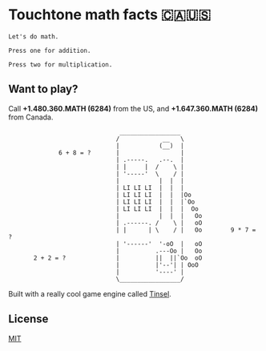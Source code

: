 # Touchtone math facts 🇨🇦🇺🇸

`Let's do math.`

`Press one for addition.`

`Press two for multiplication.`

## Want to play?
Call **+1.480.360.MATH (6284)** from the US, and **+1.647.360.MATH (6284)** from Canada.

```
                               _________________
                              /            __   \
                              |           (__)  |
              6 + 8 = ?       |                 |
                              | .-----.   .--.  |
                              | |     |  /    \ |
                              | '-----'  \    / |
                              |           |  |  |
                              | LI LI LI  |  |  |
                              | LI LI LI  |  |  |Oo
                              | LI LI LI  |  |  |`Oo
                              | LI LI LI  |  |  |  Oo
                              |           |  |  |   Oo
                              | .------. /    \ |   oO
                              | |      | \    / |   Oo        9 * 7 = ?
                              | '------'  '-oO  |   oO
                              |          .---Oo |   Oo
       2 + 2 = ?              |          ||  ||`Oo  oO
                              |          |'--'| | OoO
                              |          '----' |
                              \_________________/
```

Built with a really cool game engine called [Tinsel](https://github.com/lazerwalker/tinsel/).

## License
[MIT](./LICENSE.md)
